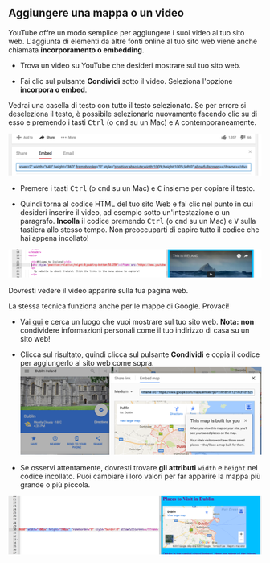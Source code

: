 ## Aggiungere una mappa o un video

YouTube offre un modo semplice per aggiungere i suoi video al tuo sito web. L'aggiunta di elementi da altre fonti online al tuo sito web viene anche chiamata **incorporamento o embedding**.

- Trova un video su YouTube che desideri mostrare sul tuo sito web.

- Fai clic sul pulsante **Condividi** sotto il video. Seleziona l'opzione **incorpora o embed**.

Vedrai una casella di testo con tutto il testo selezionato. Se per errore si deseleziona il testo, è possibile selezionarlo nuovamente facendo clic su di esso e premendo i tasti <kbd>Ctrl</kbd> (o <kbd>cmd</kbd> su un Mac) e <kbd>A</kbd> contemporaneamente.

![Opzione di incorporamento di YouTube con codice selezionato](images/EmbedYouTube.png)

- Premere i tasti <kbd>Ctrl</kbd> (o <kbd>cmd</kbd> su un Mac) e <kbd>C</kbd> insieme per copiare il testo.

- Quindi torna al codice HTML del tuo sito Web e fai clic nel punto in cui desideri inserire il video, ad esempio sotto un'intestazione o un paragrafo. **Incolla** il codice premendo <kbd>Ctrl</kbd> (o <kbd>cmd</kbd> su un Mac) e <kbd>V</kbd> sulla tastiera allo stesso tempo. Non preoccuparti di capire tutto il codice che hai appena incollato!

![Esempio del codice di incorporamento incollato in una pagina HTML](images/EmbedYouTube2.png)

Dovresti vedere il video apparire sulla tua pagina web.

La stessa tecnica funziona anche per le mappe di Google. Provaci!

- Vai [qui](http://dojo.soy/google-maps) e cerca un luogo che vuoi mostrare sul tuo sito web. **Nota:** **non** condividere informazioni personali come il tuo indirizzo di casa su un sito web!

- Clicca sul risultato, quindi clicca sul pulsante **Condividi** e copia il codice per aggiungerlo al sito web come sopra. ![Opzione incorpora o embedded selezionata in Google Maps](images/EmbedGoogleMap.png)

- Se osservi attentamente, dovresti trovare **gli attributi** `width` e `height` nel codice incollato. Puoi cambiare i loro valori per far apparire la mappa più grande o più piccola.

![Esempio di Google Map incorporata con attributi di larghezza e altezza selezionati](images/EmbeddedGoogleMapCode.png)